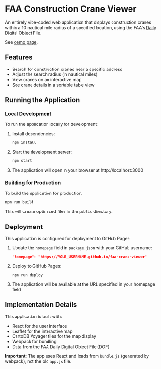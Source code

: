 # FAA Construction Crane Viewer

An entirely vibe-coded web application that displays construction cranes within a 10 nautical mile radius of a specified location, using the FAA's [Daily Digital Object File](https://www.faa.gov/air_traffic/flight_info/aeronav/digital_products/dailydof/).

See [demo page](https://jeffreyp.github.io/faa-crane-viewer).

## Features

- Search for construction cranes near a specific address 
- Adjust the search radius (in nautical miles)
- View cranes on an interactive map
- See crane details in a sortable table view

## Running the Application

### Local Development

To run the application locally for development:

1. Install dependencies:
   ```bash
   npm install
   ```

2. Start the development server:
   ```bash
   npm start
   ```

3. The application will open in your browser at http://localhost:3000

### Building for Production

To build the application for production:

```bash
npm run build
```

This will create optimized files in the `public` directory.

## Deployment

This application is configured for deployment to GitHub Pages:

1. Update the `homepage` field in `package.json` with your GitHub username:
   ```json
   "homepage": "https://YOUR_USERNAME.github.io/faa-crane-viewer"
   ```

2. Deploy to GitHub Pages:
   ```bash
   npm run deploy
   ```

3. The application will be available at the URL specified in your homepage field

## Implementation Details

This application is built with:

- React for the user interface
- Leaflet for the interactive map
- CartoDB Voyager tiles for the map display
- Webpack for bundling
- Data from the FAA Daily Digital Object File (DOF)

**Important**: The app uses React and loads from `bundle.js` (generated by webpack), not the old `app.js` file.
